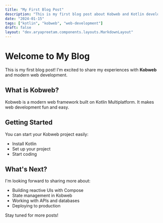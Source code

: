 ```yaml
---
title: "My First Blog Post"
description: "This is my first blog post about Kobweb and Kotlin development"
date: "2024-01-15"
tags: ["kotlin", "kobweb", "web-development"]
draft: false
layout: "dev.aryapreetam.components.layouts.MarkdownLayout"
---
```


# Welcome to My Blog

This is my first blog post! I'm excited to share my experiences with **Kobweb** and modern web development.

## What is Kobweb?

Kobweb is a modern web framework built on Kotlin Multiplatform. It makes web development fun and easy.

## Getting Started

You can start your Kobweb project easily:

- Install Kotlin
- Set up your project
- Start coding

## What's Next?

I'm looking forward to sharing more about:

- Building reactive UIs with Compose
- State management in Kobweb
- Working with APIs and databases
- Deploying to production

Stay tuned for more posts!